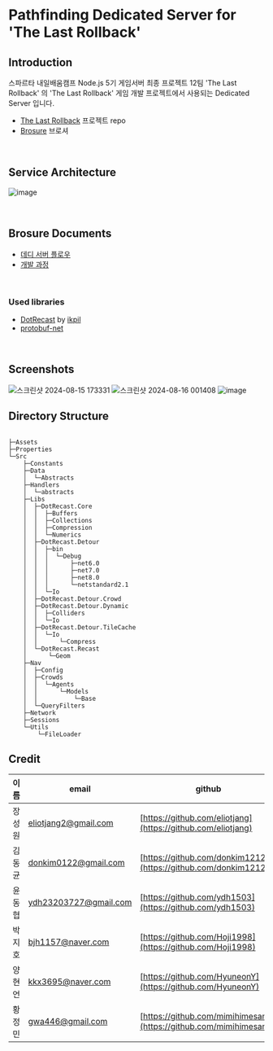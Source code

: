 # Pathfinding Dedicated Server for '**The Last Rollback**'

## Introduction

 스파르타 내일배움캠프 Node.js 5기 게임서버 최종 프로젝트
 12팀 'The Last Rollback' 의 'The Last Rollback' 게임 개발 프로젝트에서 사용되는 Dedicated Server 입니다.

- [The Last Rollback](https://github.com/eliotjang/the-last-rollback-server) 프로젝트 repo
- [Brosure](https://www.notion.so/eliotjang/12-Rules-for-Life-3d4bbae7340d4a98bd97ac411c45a1de)  브로셔

<br> 

## Service Architecture
![image](https://github.com/user-attachments/assets/1eb36a53-7021-4609-9f00-9d2d432527a0)

<br>

## Brosure Documents
- [데디 서버 플로우](https://eliotjang.notion.site/c7de917bf02144be934b05cef0e32bd8?pvs=4) 
- [개발 과정](https://eliotjang.notion.site/Dedicated-Server-247a2325e5b6440c933b521d063184f8?pvs=4)

<br>

### Used libraries
- [DotRecast](https://github.com/ikpil/DotRecast?tab=readme-ov-file) by [ikpil](https://github.com/ikpil)  
- [protobuf-net](https://github.com/protobuf-net/protobuf-net)

<br>

## Screenshots

![스크린샷 2024-08-15 173331](https://github.com/user-attachments/assets/f7f128e6-dcfd-468f-b1d3-68984c853e32)
![스크린샷 2024-08-16 001408](https://github.com/user-attachments/assets/b7bad15b-26fa-4a08-8a64-9b5bd06127d5)
![image](https://github.com/user-attachments/assets/d114c6ae-2d79-4178-8b19-7fce2cde9860)

## Directory Structure
```

├─Assets
├─Properties
└─Src
    ├─Constants
    ├─Data
    │  └─Abstracts
    ├─Handlers
    │  └─abstracts
    ├─Libs
    │  ├─DotRecast.Core
    │  │  ├─Buffers
    │  │  ├─Collections
    │  │  ├─Compression
    │  │  └─Numerics
    │  ├─DotRecast.Detour
    │  │  ├─bin
    │  │  │  └─Debug
    │  │  │      ├─net6.0
    │  │  │      ├─net7.0
    │  │  │      ├─net8.0
    │  │  │      └─netstandard2.1
    │  │  └─Io
    │  ├─DotRecast.Detour.Crowd
    │  ├─DotRecast.Detour.Dynamic
    │  │  ├─Colliders
    │  │  └─Io
    │  ├─DotRecast.Detour.TileCache
    │  │  └─Io
    │  │      └─Compress
    │  └─DotRecast.Recast
    │      └─Geom
    ├─Nav
    │  ├─Config
    │  ├─Crowds
    │  │  └─Agents
    │  │      └─Models
    │  │          └─Base
    │  └─QueryFilters
    ├─Network
    ├─Sessions
    └─Utils
        └─FileLoader

```

## Credit

| 이름           | email    | github              |
|----------------|-------------------------------|-----------------------------|
|장성원          | eliotjang2@gmail.com | [https://github.com/eliotjang](https://github.com/eliotjang) |
|김동균          | donkim0122@gmail.com | [https://github.com/donkim1212](https://github.com/donkim1212) |
|윤동협          | ydh23203727@gmail.com | [https://github.com/ydh1503](https://github.com/ydh1503) |
|박지호          | bjh1157@naver.com | [https://github.com/Hoji1998](https://github.com/Hoji1998) |
|양현언          | kkx3695@naver.com | [https://github.com/HyuneonY](https://github.com/HyuneonY) |
|황정민          | gwa446@gmail.com | [https://github.com/mimihimesama](https://github.com/mimihimesama) |

<br>

